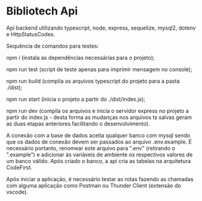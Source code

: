 # Bibliotech Api
Api backend utilizando typescript, node, express, sequelize, mysql2, dotenv e HttpStatusCodes.


Sequência de comandos para testes:

npm i (instala as dependências necessárias para o projeto);

npm run test (script de teste apenas para imprimir mensagem no console);

npm run build (compila os arquivos typescript do projeto para a pasta ./dist);

npm run start (inicia o projeto a partir do ./dist/index.js);

npm run dev (compila os arquivos e inicia o servidor express no projeto a partir do index.js - desta forma as mudanças nos arquivos ts salvas geram as duas etapas anteriores facilitando o desenvolvimento).

A conexão com a base de dados aceita qualquer banco com mysql sendo que os dados de conexão devem ser passados ao arquivo .env.example. É necessário portanto, renomear este arquivo para ".env" (retirando o ".example") e adicionar às variáveis de ambiente os respectivos valores de um banco válido. Após criado o banco, a api cria as tabelas na arquitetura CodeFirst.


Após iniciar a aplicação, é necessário testar as rotas fazendo as chamadas com alguma aplicação como Postman ou Thunder Client (extensão do vscode).